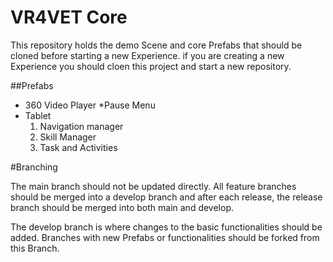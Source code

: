 # VR4VET Core
This repository holds the demo Scene and core Prefabs that should be cloned before starting a new Experience. if you are creating a new Experience you should cloen this project and start a new repository. 

##Prefabs 
* 360 Video Player
*Pause Menu
* Tablet
  1. Navigation manager
  2. Skill Manager
  3. Task and Activities

#Branching 

The main branch should not be updated directly. All feature branches should be merged into a develop branch and after each release, the release branch should be merged into both main and develop.

The develop branch is where changes to the basic functionalities should be added. Branches with new Prefabs or functionalities should be forked from this Branch.
